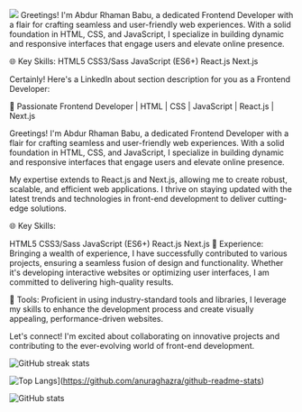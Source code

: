 ![](https://strapi.dhiwise.com/uploads/618fa90c201104b94458e1fb_629dbed57c7faf3472cf8c33_Medium_How_Micro_Frontend_Architecture_is_Revolutionizing_App_Frontend_Development_925_X400_a698abc086.jpg)
Greetings! I'm Abdur Rhaman Babu, a dedicated Frontend Developer with a flair for crafting seamless and user-friendly web experiences. With a solid foundation in HTML, CSS, and JavaScript, I specialize in building dynamic and responsive interfaces that engage users and elevate online presence.

🌐 Key Skills:
HTML5
CSS3/Sass
JavaScript (ES6+)
React.js
Next.js


Certainly! Here's a LinkedIn about section description for you as a Frontend Developer:

🚀 Passionate Frontend Developer | HTML | CSS | JavaScript | React.js | Next.js

Greetings! I'm Abdur Rhaman Babu, a dedicated Frontend Developer with a flair for crafting seamless and user-friendly web experiences. With a solid foundation in HTML, CSS, and JavaScript, I specialize in building dynamic and responsive interfaces that engage users and elevate online presence.

My expertise extends to React.js and Next.js, allowing me to create robust, scalable, and efficient web applications. I thrive on staying updated with the latest trends and technologies in front-end development to deliver cutting-edge solutions.

🌐 Key Skills:

HTML5
CSS3/Sass
JavaScript (ES6+)
React.js
Next.js
💼 Experience:
Bringing a wealth of experience, I have successfully contributed to various projects, ensuring a seamless fusion of design and functionality. Whether it's developing interactive websites or optimizing user interfaces, I am committed to delivering high-quality results.

🔧 Tools:
Proficient in using industry-standard tools and libraries, I leverage my skills to enhance the development process and create visually appealing, performance-driven websites.

Let's connect! I'm excited about collaborating on innovative projects and contributing to the ever-evolving world of front-end development.

![GitHub streak stats](https://github-readme-streak-stats.herokuapp.com/?user=abdur-rhaman-babu) 


![Top Langs](https://github-readme-stats.vercel.app/api/top-langs/?username=abdur-rhaman-babu)](https://github.com/anuraghazra/github-readme-stats)

![GitHub stats](https://github-readme-stats.vercel.app/api?username=abdur-rhaman-babu&show_icons=true&count_private=true)
